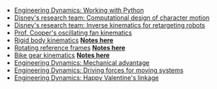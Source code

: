 <!-- ## Material -->
<!-- * [Kasdin and Paley's _Engineering Dynamics_ ch. 3](https://www.jstor.org/stable/j.ctvcm4ggj.6)  -->
<!-- * [Kasdin and Paley's _Engineering Dynamics_ ch. 4](https://www.jstor.org/stable/j.ctvcm4ggj.7)  -->
<!--  -->
<!-- Focus on: -->
<!--  -->
<!-- 1. __Example 3.1__ Solving the pendulum using Cartesian Coordinates -->
<!--  -->
<!-- 3. __Examples 3.4, 3.9, 3.11__ The simple pendulum using different coordinates -->
<!--  -->
<!-- 1. __Example 4.4__ Solving the pendulum using angular momentum -->
<!--  -->
<!-- 2. __Section 3.2.4__ Coordinate systems -->
<!--  -->
<!-- 4. __Table 3.1__ Properties of the vector derivative -->
<!--  -->
<!-- 5. __Example 3.6__ The vector derivative on an inlined plane -->
<!--  -->
<!-- 6. __Example 3.14__ Pendulum in an accelerating box -->
<!--  -->
<!-- 7. __Tutorial 3.3__ Particle sliding on a hemisphere -->
<!--  -->
<!--  -->
<!-- __Choose three examples and discuss how kinematics and Newton's second law were -->
<!-- applied to create an equation of motion.__ Take a look at what the rest of the -->
<!-- class writes and add some discussion points on a colleague's interpretation. -->
<!--  -->

- [Engineering Dynamics: Working with Python](https://cooperrc.github.io/engineering-dynamics/getting-started/02_Working_with_Python.html)
- [Disney's research team: Computational design of character motion](https://youtu.be/DfznnKUwywQ)
- [Disney's research team: Inverse kinematics for retargeting robots](https://youtu.be/3ffYypVOGy4)
- [Prof. Cooper's oscillating fan
  kinematics](https://youtu.be/A5I-08-RlKI)
- [Rigid body kinematics](https://youtu.be/QaZg6T3Dgww)
[__Notes here__](https://drive.google.com/file/d/1FmJuH_eCVTddrL-rmIThEssO3epMKdoA/view?usp=sharing)
- [Rotating reference frames](https://youtu.be/bG6UUD9AxxU) 
[__Notes here__](https://drive.google.com/file/d/13waVmu8Le_1-qN3hWz2IADqKwbdONQYj/view?usp=sharing)
- [Bike gear kinematics](https://youtu.be/fvka32BTZ4w)
[__Notes here__](https://drive.google.com/file/d/1KfNgCpHweSyqAlhpPkq86cxI69QdYqb0/view?usp=sharing)
- [Engineering Dynamics: Mechanical
  advantage](https://cooperrc.github.io/engineering-dynamics/module_02/mechanical-advantage.html)
- [Engineering Dynamics: Driving forces for moving
  systems](https://cooperrc.github.io/engineering-dynamics/module_02/driving-forces.html)
- [Engineering Dynamics: Happy Valentine's
  linkage](https://cooperrc.github.io/engineering-dynamics/module_02/valentine.html)
